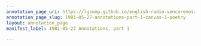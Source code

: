 ```yaml
---
annotation_page_uri: https://lgsump.github.io/english-radio-venceremos/annotations/1981-05-27-annotations-part-1-canvas-1-poetry.json
annotation_page_slug: 1981-05-27-annotations-part-1-canvas-1-poetry
layout: annotation_page
manifest_label: 1981-05-27 Annotations, part 1

---
```

